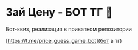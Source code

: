 # Зай Цену - БОТ ТГ 👾 
Бот-квиз, реализация в приватном репозитории

[https://t.me/price_guess_game_bot](бот в тг)
